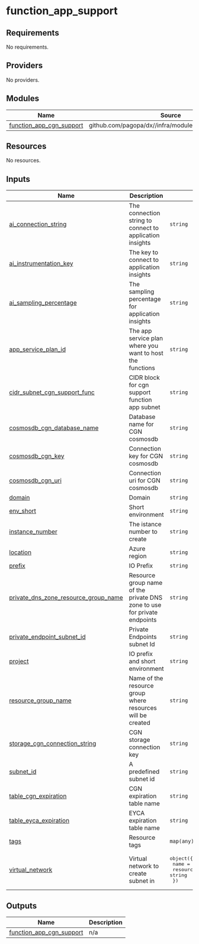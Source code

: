 # function_app_support

<!-- BEGIN_TF_DOCS -->
## Requirements

No requirements.

## Providers

No providers.

## Modules

| Name | Source | Version |
|------|--------|---------|
| <a name="module_function_app_cgn_support"></a> [function\_app\_cgn\_support](#module\_function\_app\_cgn\_support) | github.com/pagopa/dx//infra/modules/azure_function_app | 5fe5d992a856636e2f49f6720a2b735dd77f1696 |

## Resources

No resources.

## Inputs

| Name | Description | Type | Default | Required |
|------|-------------|------|---------|:--------:|
| <a name="input_ai_connection_string"></a> [ai\_connection\_string](#input\_ai\_connection\_string) | The connection string to connect to application insights | `string` | n/a | yes |
| <a name="input_ai_instrumentation_key"></a> [ai\_instrumentation\_key](#input\_ai\_instrumentation\_key) | The key to connect to application insights | `string` | n/a | yes |
| <a name="input_ai_sampling_percentage"></a> [ai\_sampling\_percentage](#input\_ai\_sampling\_percentage) | The sampling percentage for application insights | `string` | n/a | yes |
| <a name="input_app_service_plan_id"></a> [app\_service\_plan\_id](#input\_app\_service\_plan\_id) | The app service plan where you want to host the functions | `string` | `null` | no |
| <a name="input_cidr_subnet_cgn_support_func"></a> [cidr\_subnet\_cgn\_support\_func](#input\_cidr\_subnet\_cgn\_support\_func) | CIDR block for cgn support function app subnet | `string` | `null` | no |
| <a name="input_cosmosdb_cgn_database_name"></a> [cosmosdb\_cgn\_database\_name](#input\_cosmosdb\_cgn\_database\_name) | Database name for CGN cosmosdb | `string` | n/a | yes |
| <a name="input_cosmosdb_cgn_key"></a> [cosmosdb\_cgn\_key](#input\_cosmosdb\_cgn\_key) | Connection key for CGN cosmosdb | `string` | n/a | yes |
| <a name="input_cosmosdb_cgn_uri"></a> [cosmosdb\_cgn\_uri](#input\_cosmosdb\_cgn\_uri) | Connection uri for CGN cosmosdb | `string` | n/a | yes |
| <a name="input_domain"></a> [domain](#input\_domain) | Domain | `string` | n/a | yes |
| <a name="input_env_short"></a> [env\_short](#input\_env\_short) | Short environment | `string` | n/a | yes |
| <a name="input_instance_number"></a> [instance\_number](#input\_instance\_number) | The istance number to create | `string` | n/a | yes |
| <a name="input_location"></a> [location](#input\_location) | Azure region | `string` | n/a | yes |
| <a name="input_prefix"></a> [prefix](#input\_prefix) | IO Prefix | `string` | n/a | yes |
| <a name="input_private_dns_zone_resource_group_name"></a> [private\_dns\_zone\_resource\_group\_name](#input\_private\_dns\_zone\_resource\_group\_name) | Resource group name of the private DNS zone to use for private endpoints | `string` | n/a | yes |
| <a name="input_private_endpoint_subnet_id"></a> [private\_endpoint\_subnet\_id](#input\_private\_endpoint\_subnet\_id) | Private Endpoints subnet Id | `string` | n/a | yes |
| <a name="input_project"></a> [project](#input\_project) | IO prefix and short environment | `string` | n/a | yes |
| <a name="input_resource_group_name"></a> [resource\_group\_name](#input\_resource\_group\_name) | Name of the resource group where resources will be created | `string` | n/a | yes |
| <a name="input_storage_cgn_connection_string"></a> [storage\_cgn\_connection\_string](#input\_storage\_cgn\_connection\_string) | CGN storage connection key | `string` | n/a | yes |
| <a name="input_subnet_id"></a> [subnet\_id](#input\_subnet\_id) | A predefined subnet id | `string` | `null` | no |
| <a name="input_table_cgn_expiration"></a> [table\_cgn\_expiration](#input\_table\_cgn\_expiration) | CGN expiration table name | `string` | n/a | yes |
| <a name="input_table_eyca_expiration"></a> [table\_eyca\_expiration](#input\_table\_eyca\_expiration) | EYCA expiration table name | `string` | n/a | yes |
| <a name="input_tags"></a> [tags](#input\_tags) | Resource tags | `map(any)` | n/a | yes |
| <a name="input_virtual_network"></a> [virtual\_network](#input\_virtual\_network) | Virtual network to create subnet in | <pre>object({<br/>    name                = string<br/>    resource_group_name = string<br/>  })</pre> | n/a | yes |

## Outputs

| Name | Description |
|------|-------------|
| <a name="output_function_app_cgn_support"></a> [function\_app\_cgn\_support](#output\_function\_app\_cgn\_support) | n/a |
<!-- END_TF_DOCS -->
